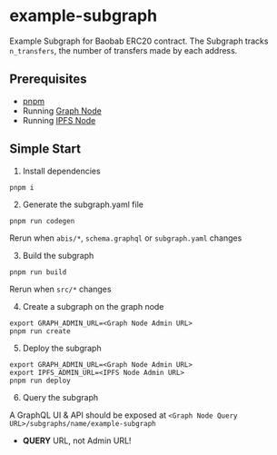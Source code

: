 # example-subgraph

Example Subgraph for Baobab ERC20 contract.
The Subgraph tracks `n_transfers`, the number of transfers made by each address.

## Prerequisites

- [pnpm](https://pnpm.io/)
- Running [Graph Node](https://github.com/graphprotocol/graph-node)
- Running [IPFS Node](https://github.com/ipfs/kubo)

## Simple Start

1. Install dependencies

```
pnpm i
```

2. Generate the subgraph.yaml file

```
pnpm run codegen
```

Rerun when `abis/*`, `schema.graphql` or `subgraph.yaml` changes

3. Build the subgraph

```
pnpm run build
```

Rerun when `src/*` changes

4. Create a subgraph on the graph node

```
export GRAPH_ADMIN_URL=<Graph Node Admin URL>
pnpm run create
```

5. Deploy the subgraph

```
export GRAPH_ADMIN_URL=<Graph Node Admin URL>
export IPFS_ADMIN_URL=<IPFS Node Admin URL>
pnpm run deploy
```

6. Query the subgraph

A GraphQL UI & API should be exposed at `<Graph Node Query URL>/subgraphs/name/example-subgraph`

- **QUERY** URL, not Admin URL!
